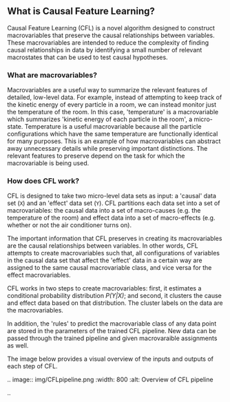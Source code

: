 ## What is Causal Feature Learning? 


Causal Feature Learning (CFL) is a novel algorithm designed to construct macrovariables that preserve the causal relationships between variables. These macrovariables are intended to reduce the complexity of finding causal relationships in data by identifying a small number of relevant macrostates that can be used to test causal hypotheses. 


### What are macrovariables? 

Macrovariables are a useful way to summarize the relevant features of detailed, low-level data. For example, instead of attempting to keep track of the kinetic energy of every particle in a room, we can instead monitor just the temperature of the room. In this case, 'temperature' is a macrovariable which summarizes 'kinetic energy of each particle in the room', a micro-state. Temperature is a useful macrovariable because all the particle configurations which have the same temperature are functionally identical for many purposes. This is an example of how macrovariables can abstract away unnecessary details while preserving important distinctions. The relevant features to preserve depend on the task for which the macrovariable is being used. 

### How does CFL work? 

CFL is designed to take two micro-level data sets as input: a 'causal' data set (`X`) and an 'effect' data set (`Y`). CFL partitions each data set into a set of macrovariables: the causal data into a set of macro-causes (e.g. the temperature of the room) and effect data into a set of macro-effects (e.g. whether or not the air conditioner turns on). 

The important information that CFL preserves in creating its macrovariables are the causal relationships between variables. In other words, CFL attempts to create macrovariables such that, all configurations of variables in the causal data set that affect the 'effect' data in a certain way are assigned to the same causal macrovariable class, and vice versa for the effect macrovariables.

CFL works in two steps to create macrovariables: first, it estimates a conditional probability distribution _P(Y|X)_; and second, it clusters the cause and effect data based on that distribution. The cluster labels on the data are the macrovariables. 

In addition, the 'rules' to predict the macrovariable class of any data point are stored in the parameters of the trained CFL pipeline. New data can be passed through the trained pipeline and given macrovaraible assignments as well. 

The image below provides a visual overview of the inputs and outputs of each step of CFL.

.. image:: img/CFLpipeline.png
  :width: 800
  :alt: Overview of CFL pipeline

.. 


